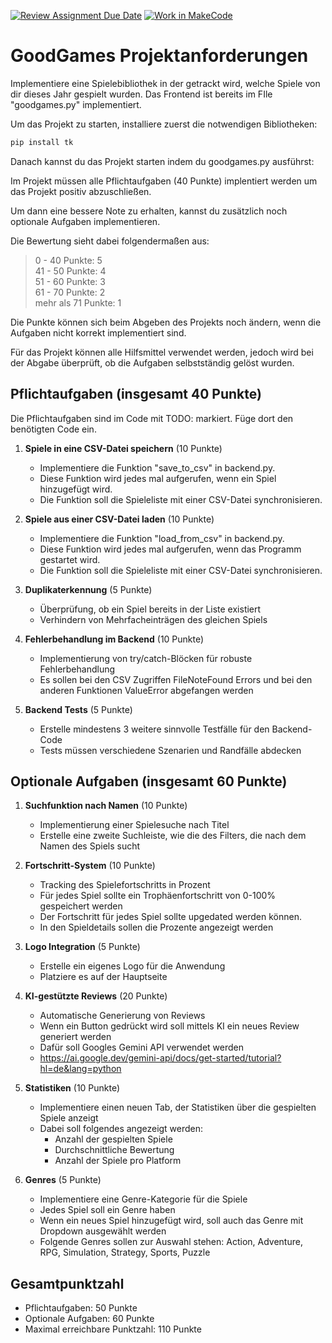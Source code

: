 [![Review Assignment Due Date](https://classroom.github.com/assets/deadline-readme-button-22041afd0340ce965d47ae6ef1cefeee28c7c493a6346c4f15d667ab976d596c.svg)](https://classroom.github.com/a/tlrl2ALT)
[![Work in MakeCode](https://classroom.github.com/assets/work-in-make-code-8824cc13a1a3f34ffcd245c82f0ae96fdae6b7d554b6539aec3a03a70825519c.svg)](https://classroom.github.com/online_ide?assignment_repo_id=17633728&assignment_repo_type=AssignmentRepo)
# GoodGames Projektanforderungen

Implementiere eine Spielebibliothek in der getrackt wird, welche Spiele von dir 
dieses Jahr gespielt wurden. 
Das Frontend ist bereits im FIle "goodgames.py" implementiert.

Um das Projekt zu starten, installiere zuerst die notwendigen Bibliotheken:
```bash
pip install tk
```
Danach kannst du das Projekt starten indem du goodgames.py ausführst:

Im Projekt müssen alle Pflichtaufgaben (40 Punkte) implentiert werden um das Projekt positiv abzuschließen.

Um dann eine bessere Note zu erhalten, kannst du zusätzlich noch optionale Aufgaben implementieren.

Die Bewertung sieht dabei folgendermaßen aus: 

 > 0 - 40 Punkte: 5 <br>
 > 41 - 50 Punkte: 4 <br>
 > 51 - 60 Punkte: 3 <br>
 > 61 - 70 Punkte: 2 <br>
 > mehr als 71 Punkte: 1 <br>

Die Punkte können sich beim Abgeben des Projekts noch ändern, wenn die Aufgaben nicht korrekt implementiert sind.

Für das Projekt können alle Hilfsmittel verwendet werden, jedoch wird bei der Abgabe überprüft, ob die Aufgaben selbstständig gelöst wurden.


## Pflichtaufgaben (insgesamt 40 Punkte)

Die Pflichtaufgaben sind im Code mit TODO: markiert. Füge dort den benötigten Code ein.

1. **Spiele in eine CSV-Datei speichern** (10 Punkte)
   - Implementiere die Funktion "save_to_csv" in backend.py.
   - Diese Funktion wird jedes mal aufgerufen, wenn ein Spiel hinzugefügt wird.
   - Die Funktion soll die Spieleliste mit einer CSV-Datei synchronisieren.

2. **Spiele aus einer CSV-Datei laden** (10 Punkte)
   - Implementiere die Funktion "load_from_csv" in backend.py.
   - Diese Funktion wird jedes mal aufgerufen, wenn das Programm gestartet wird.
   - Die Funktion soll die Spieleliste mit einer CSV-Datei synchronisieren.

3. **Duplikaterkennung** (5 Punkte)
   - Überprüfung, ob ein Spiel bereits in der Liste existiert
   - Verhindern von Mehrfacheinträgen des gleichen Spiels

4. **Fehlerbehandlung im Backend** (10 Punkte)
   - Implementierung von try/catch-Blöcken für robuste Fehlerbehandlung
   - Es sollen bei den CSV Zugriffen FileNoteFound Errors und bei den anderen Funktionen ValueError abgefangen werden

5. **Backend Tests** (5 Punkte)
   - Erstelle mindestens 3 weitere sinnvolle Testfälle für den Backend-Code
   - Tests müssen verschiedene Szenarien und Randfälle abdecken

## Optionale Aufgaben (insgesamt 60 Punkte)

1. **Suchfunktion nach Namen** (10 Punkte)
   - Implementierung einer Spielesuche nach Titel
   - Erstelle eine zweite Suchleiste, wie die des Filters, die nach dem Namen des Spiels sucht

3. **Fortschritt-System** (10 Punkte)
   - Tracking des Spielefortschritts in Prozent
   - Für jedes Spiel sollte ein Trophäenfortschritt von 0-100% gespeichert werden
   - Der Fortschritt für jedes Spiel sollte upgedated werden können.
   - In den Spieldetails sollen die Prozente angezeigt werden

4. **Logo Integration** (5 Punkte)
   - Erstelle ein eigenes Logo für die Anwendung
   - Platziere es auf der Hauptseite

5. **KI-gestützte Reviews** (20 Punkte)
   - Automatische Generierung von Reviews
   - Wenn ein Button gedrückt wird soll mittels KI ein neues Review generiert werden
   - Dafür soll Googles Gemini API verwendet werden
   - https://ai.google.dev/gemini-api/docs/get-started/tutorial?hl=de&lang=python

6. **Statistiken** (10 Punkte)
   - Implementiere einen neuen Tab, der Statistiken über die gespielten Spiele anzeigt
   - Dabei soll folgendes angezeigt werden:
     - Anzahl der gespielten Spiele
     - Durchschnittliche Bewertung
     - Anzahl der Spiele pro Platform

7. **Genres** (5 Punkte)
   - Implementiere eine Genre-Kategorie für die Spiele
   - Jedes Spiel soll ein Genre haben
   - Wenn ein neues Spiel hinzugefügt wird, soll auch das Genre mit Dropdown ausgewählt werden 
   - Folgende Genres sollen zur Auswahl stehen: Action, Adventure, RPG, Simulation, Strategy, Sports, Puzzle

## Gesamtpunktzahl
- Pflichtaufgaben: 50 Punkte
- Optionale Aufgaben: 60 Punkte
- Maximal erreichbare Punktzahl: 110 Punkte
